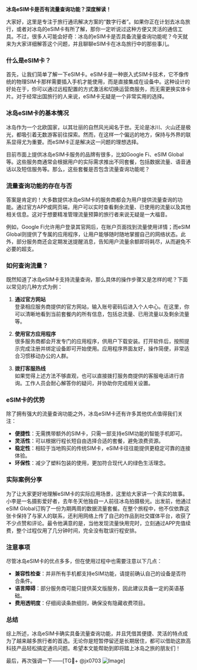 **冰岛eSIM卡是否有流量查询功能？深度解读！**

大家好，这里是专注于旅行通讯解决方案的“数字行者”。如果你正在计划去冰岛旅行，或者对冰岛的eSIM卡有所了解，那你一定听说过这种方便又灵活的通信工具。不过，很多人可能会好奇：冰岛的eSIM卡是否具备流量查询功能呢？今天就来为大家详细解答这个问题，并且聊聊eSIM卡在冰岛旅行中的那些事儿。

### 什么是eSIM卡？

首先，让我们简单了解一下eSIM卡。eSIM卡是一种嵌入式SIM卡技术，它不像传统的物理SIM卡那样需要插入手机才能使用，而是直接集成在设备中。这种设计的好处在于，你可以通过远程配置的方式激活和切换运营商服务，而无需更换实体卡片。对于经常出国旅行的人来说，eSIM卡无疑是一个非常实用的选择。

### 冰岛eSIM卡的基本情况

冰岛作为一个北欧国家，以其壮丽的自然风光闻名于世。无论是冰川、火山还是极光，都吸引着无数游客前往探索。然而，在这样一个偏远的地方，保持与外界的联系显得尤为重要。而eSIM卡正是解决这一问题的理想选择。

目前市面上提供冰岛eSIM卡服务的品牌有很多，比如Google Fi、eSIM Global等。这些服务商通常会根据用户的实际需求推出不同套餐，包括数据流量、语音通话以及短信服务等。那么，这些套餐是否包含流量查询功能呢？

### 流量查询功能的存在与否

答案是肯定的！大多数提供冰岛eSIM卡的服务商都会为用户提供流量查询的功能。通过官方APP或网页端，用户可以实时查看剩余流量、已使用的流量以及其他相关信息。这对于想要精准管理流量预算的旅行者来说无疑是一大福音。

例如，Google Fi允许用户登录其官网后，在账户页面找到流量使用详情；而eSIM Global则提供了专属的应用程序，让用户能够随时随地掌握自己的网络状态。此外，部分服务商还会定期发送提醒消息，告知用户流量余额即将耗尽，从而避免不必要的超支。

### 如何查询流量？

既然知道了冰岛eSIM卡支持流量查询，那么具体的操作步骤又是怎样的呢？下面以常见的几种方式为例：

1. **通过官方网站**  
   登录相应服务商提供的官方网站，输入账号密码后进入个人中心。在这里，你可以清晰地看到当前套餐内的所有信息，包括总流量、已用流量以及剩余流量等。

2. **使用官方应用程序**  
   很多服务商都会开发专门的应用程序，供用户下载安装。打开软件后，按照提示完成注册并绑定设备即可开始使用。应用程序界面友好，操作简便，非常适合习惯移动办公的人群。

3. **拨打客服热线**  
   如果觉得上述方法不够直观，也可以直接拨打服务商提供的客服电话进行咨询。工作人员会耐心解答你的疑问，并协助你完成相关设置。

### eSIM卡的优势

除了拥有强大的流量查询功能之外，冰岛eSIM卡还有许多其他优点值得我们关注：

- **便捷性**：无需携带额外的SIM卡，只需一部支持eSIM功能的智能手机即可。
- **灵活性**：可以根据行程长短自由选择合适的套餐，避免浪费资源。
- **稳定性**：相较于当地购买的传统SIM卡，eSIM卡往往能提供更稳定可靠的连接体验。
- **环保性**：减少了塑料包装的使用，更加符合现代人的绿色生活理念。

### 实际案例分享

为了让大家更好地理解eSIM卡的实际应用场景，这里给大家讲一个真实的故事。小李是一名摄影爱好者，去年冬天他独自一人前往冰岛拍摄极光。出发前，他通过eSIM Global订购了一份为期两周的数据流量套餐。在整个旅程中，他不仅依靠这张卡保持了与家人的联系，还利用网络上传了自己的作品到社交媒体平台，收获了不少点赞和评论。最令他满意的是，当他发现流量快用完时，立刻通过APP充值续费，整个过程仅用了几分钟时间，完全没有耽误行程安排。

### 注意事项

尽管冰岛eSIM卡的优点多多，但在使用过程中也需要注意以下几点：

- **兼容性检查**：并非所有手机都支持eSIM功能，请提前确认自己的设备是否符合条件。
- **语言障碍**：部分服务商可能只提供英文版服务，因此建议具备一定的英语基础。
- **费用透明度**：仔细阅读条款细则，确保没有隐藏收费项目。

### 总结

综上所述，冰岛eSIM卡确实具备流量查询功能，并且凭借其便捷、灵活的特点成为了越来越多旅行者的首选。无论你是短暂停留还是长期居住，都可以借助这款高科技产品轻松搞定通讯问题。希望本文能帮助到即将踏上冰岛之旅的朋友们！

最后，再次强调一下——[TG💪+ @jx0703 ![Image](https://github.com/user-attachments/assets/dbca1d08-cadb-493c-b0ec-ad6f7a83f270)]